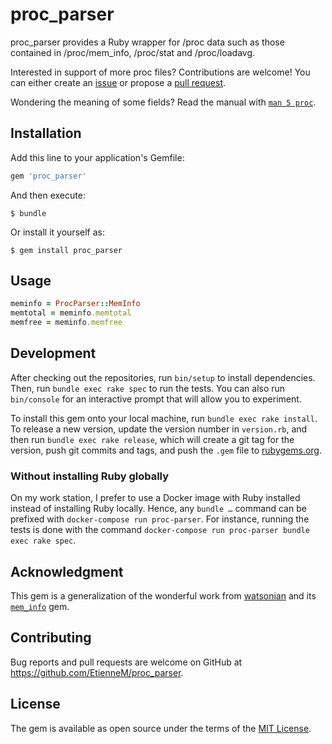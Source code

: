 # proc_parser

proc_parser provides a Ruby wrapper for /proc data such as those contained in
/proc/mem_info, /proc/stat and /proc/loadavg.

Interested in support of more proc files? Contributions are welcome! You can
either create an [issue](https://github.com/EtienneM/mem_info/issues) or
propose a [pull request](https://github.com/EtienneM/mem_info/pulls).

Wondering the meaning of some fields? Read the manual with [`man 5
proc`](https://linux.die.net/man/5/proc).

## Installation

Add this line to your application's Gemfile:

```ruby
gem 'proc_parser'
```

And then execute:

    $ bundle

Or install it yourself as:

    $ gem install proc_parser

## Usage

```ruby
meminfo = ProcParser::MemInfo
memtotal = meminfo.memtotal
memfree = meminfo.memfree
```

## Development

After checking out the repositories, run `bin/setup` to install dependencies.
Then, run `bundle exec rake spec` to run the tests. You can also run
`bin/console` for an interactive prompt that will allow you to experiment.

To install this gem onto your local machine, run `bundle exec rake install`. To
release a new version, update the version number in `version.rb`, and then run
`bundle exec rake release`, which will create a git tag for the version, push
git commits and tags, and push the `.gem` file to
[rubygems.org](https://rubygems.org).

### Without installing Ruby globally

On my work station, I prefer to use a Docker image with Ruby installed instead
of installing Ruby locally. Hence, any `bundle …` command can be prefixed with
`docker-compose run proc-parser`. For instance, running the tests is done with
the command `docker-compose run proc-parser bundle exec rake spec`.

## Acknowledgment

This gem is a generalization of the wonderful work from
[watsonian](https://github.com/watsonian/) and its
[`mem_info`](https://github.com/watsonian/mem_info/) gem.

## Contributing

Bug reports and pull requests are welcome on GitHub at
https://github.com/EtienneM/proc_parser.

## License

The gem is available as open source under the terms of the [MIT
License](http://opensource.org/licenses/MIT).
